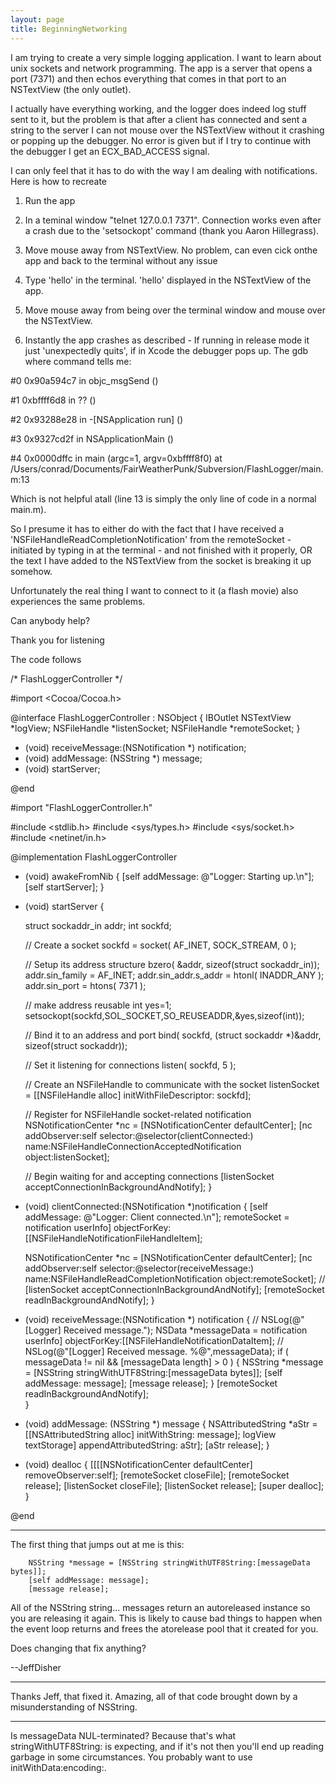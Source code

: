 ```yaml
---
layout: page
title: BeginningNetworking
---
```




I am trying to create a very simple logging application. I want to learn about unix sockets and network programming.
The app is a server that opens a port (7371) and then echos everything that comes in that port to an NSTextView (the only outlet).

I actually have everything working, and the logger does indeed log stuff sent to it, but the problem is that after a client has connected  and sent a string to the server  I can not mouse over the NSTextView without it crashing or popping up the debugger. No error is given but if I try to continue with the debugger I get an  ECX_BAD_ACCESS signal.

I can only feel that it has to do with the way I am dealing with notifications. Here is how to recreate

1) Run the app

2) In a teminal window "telnet 127.0.0.1 7371". Connection works even after a crash due to the 'setsockopt' command (thank you Aaron Hillegrass).

3) Move mouse away from NSTextView. No problem, can even cick onthe app and back to the terminal without any issue

4) Type 'hello' in the terminal. 'hello' displayed in the NSTextView of the app.

5) Move mouse away from being over the terminal window and mouse over the NSTextView.

6) Instantly the app crashes as described - If running in release mode it just 'unexpectedly quits', if in Xcode the debugger pops up. The gdb where command tells me:

#0  0x90a594c7 in objc_msgSend ()

#1  0xbffff6d8 in ?? ()

#2  0x93288e28 in -[NSApplication run] ()

#3  0x9327cd2f in NSApplicationMain ()

#4  0x0000dffc in main (argc=1, argv=0xbffff8f0) at /Users/conrad/Documents/FairWeatherPunk/Subversion/FlashLogger/main.m:13

Which is not helpful atall (line 13 is simply the only line of code in a normal main.m).

So I presume it has to either do with the fact that I have received a 'NSFileHandleReadCompletionNotification' from the remoteSocket - initiated by typing in at the terminal - and not finished with it properly, OR the text I have added to the NSTextView from the socket is breaking it up somehow.

Unfortunately the real thing I want to connect to it (a flash movie) also experiences the same problems.

Can anybody help?

Thank you for listening



The code follows

    
/* FlashLoggerController */

#import <Cocoa/Cocoa.h>

@interface FlashLoggerController : NSObject
{
    IBOutlet NSTextView *logView;
	NSFileHandle *listenSocket;
	NSFileHandle *remoteSocket;
}

- (void) receiveMessage:(NSNotification *) notification;
- (void) addMessage: (NSString *) message;
- (void) startServer;

@end

    
#import "FlashLoggerController.h"

#include <stdlib.h>
#include <sys/types.h>
#include <sys/socket.h>
#include <netinet/in.h>

@implementation FlashLoggerController

- (void) awakeFromNib
{
	[self addMessage: @"Logger: Starting up.\n"];
	[self startServer];
}

- (void) startServer
{ 
	
	struct sockaddr_in addr;
    int sockfd;
	
    // Create a socket
    sockfd = socket( AF_INET, SOCK_STREAM, 0 );
	
    // Setup its address structure
    bzero( &addr, sizeof(struct sockaddr_in));
    addr.sin_family = AF_INET;
    addr.sin_addr.s_addr = htonl( INADDR_ANY );
    addr.sin_port = htons( 7371 );
	
	// make address reusable
	int yes=1;
	setsockopt(sockfd,SOL_SOCKET,SO_REUSEADDR,&yes,sizeof(int));
	
    // Bind it to an address and port
    bind( sockfd, (struct sockaddr *)&addr, sizeof(struct sockaddr));
	
    // Set it listening for connections
    listen( sockfd, 5 );

    // Create an NSFileHandle to communicate with the socket
    listenSocket = [[NSFileHandle alloc] initWithFileDescriptor: sockfd];
	
    // Register for NSFileHandle socket-related notification
    NSNotificationCenter *nc = [NSNotificationCenter defaultCenter];
    [nc addObserver:self
		   selector:@selector(clientConnected:)
			   name:NSFileHandleConnectionAcceptedNotification
			 object:listenSocket];
	
    // Begin waiting for and accepting connections
    [listenSocket acceptConnectionInBackgroundAndNotify];
}

- (void) clientConnected:(NSNotification *)notification
{
	[self addMessage: @"Logger: Client connected.\n"];
    remoteSocket = notification userInfo] objectForKey:[[NSFileHandleNotificationFileHandleItem];
	
    NSNotificationCenter *nc = [NSNotificationCenter defaultCenter];
    [nc addObserver:self
           selector:@selector(receiveMessage:)
               name:NSFileHandleReadCompletionNotification
             object:remoteSocket];
//    [listenSocket acceptConnectionInBackgroundAndNotify];
    [remoteSocket readInBackgroundAndNotify];
}

- (void) receiveMessage:(NSNotification *) notification
{
//	NSLog(@"[Logger] Received message.");
    NSData *messageData = notification userInfo] objectForKey:[[NSFileHandleNotificationDataItem];
//	NSLog(@"[Logger] Received message. %@",messageData);
    if ( messageData != nil && [messageData length] > 0 ) 
	{
		NSString *message = [NSString stringWithUTF8String:[messageData bytes]];
		[self addMessage: message];
		[message release];
    }
    [remoteSocket readInBackgroundAndNotify];    
}

- (void) addMessage: (NSString *) message
{
    NSAttributedString *aStr = [[NSAttributedString alloc] initWithString: message];
    logView textStorage] appendAttributedString: aStr];
    [aStr release];
}

- (void) dealloc
{
    [[[[NSNotificationCenter defaultCenter] removeObserver:self];
	[remoteSocket closeFile];
	[remoteSocket release];
    [listenSocket closeFile];
    [listenSocket release];	
    [super dealloc];
}

@end


----

The first thing that jumps out at me is this:

    
		NSString *message = [NSString stringWithUTF8String:[messageData bytes]];
		[self addMessage: message];
		[message release];


All of the NSString string... messages return an autoreleased instance so you are releasing it again.  This is likely to cause bad things to happen when the event loop returns and frees the atorelease pool that it created for you.

Does changing that fix anything?

--JeffDisher

----

Thanks Jeff, that fixed it. Amazing, all of that code brought down by a misunderstanding of NSString.

----
Is     messageData NUL-terminated? Because that's what     stringWithUTF8String: is expecting, and if it's not then you'll end up reading garbage in some circumstances. You probably want to use     initWithData:encoding:.

